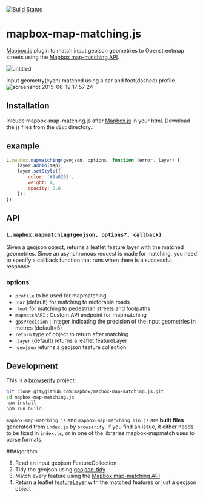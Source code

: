 [![Build Status](https://travis-ci.org/mapbox/mapbox-map-matching.js.svg)](https://travis-ci.org/mapbox/mapbox/mapbox-map-matching.js)

# mapbox-map-matching.js

[Mapbox.js](https://github.com/mapbox/mapbox.js) plugin to match input geojson geometries to Openstreetmap streets using the [Mapbox map-matching API]().

![untitled](https://cloud.githubusercontent.com/assets/126868/8263771/04e9d83a-16ac-11e5-943f-884e70686989.gif)

Input geometry(cyan) matched using a car and foot(dashed) profile.
![screenshot 2015-06-19 17 57 24](https://cloud.githubusercontent.com/assets/126868/8263826/ad755d58-16ac-11e5-966e-f7a9be97ff28.png)

## Installation
Inlcude mapbox-map-matching.js after [Mapbox.js](https://github.com/mapbox/mapbox.js) in your html. Download the js files from the `dist` directory..

<!--
Or use the version on the [Mapbox Plugins CDN](http://mapbox.com/mapbox.js/plugins/#mapbox-mapmatch):

```html
<script src='//api.tiles.mapbox.com/mapbox.js/plugins/mapbox.map-matching.js/v0.0.0/mapbox.map-matching.min.js'></script>
```
-->

## example

```js
L.mapbox.mapmatching(geojson, options, function (error, layer) {
    layer.addTo(map);
    layer.setStyle({
        color: '#9a0202',
        weight: 4,
        opacity: 0.8
    });
});
```

## API

### `L.mapbox.mapmatching(geojson, options?, callback)`

Given a geojson object, returns a leaflet feature layer with the matched geometries. Since an asynchronous request is made for matching, you need to specify a callback function that runs when there is a successful response.

### options
- `profile` to be used for mapmatching
 - :`car` (default) for matching to motorable roads
 - :`foot` for matching to pedestrian streets and footpaths
- `mapmatchAPI` : Custom API endpoint for mapmatching
- `gpsPrecision` : Integer indicating the precision of the input geometries in metres (default=5)
- `return` type of object to return after matching
 - :`layer` (default) returns a leaflet featureLayer
 - :`geojson` returns a geojson feature collection

## Development

This is a [browserify](http://browserify.org/) project:

```sh
git clone git@github.com:mapbox/mapbox-map-matching.js.git
cd mapbox-map-matching.js
npm install
npm run build
```

`mapbox-map-matching.js` and `mapbox-map-matching.min.js` are **built files** generated
from `index.js` by `browserify`. If you find an issue, it either needs to be
fixed in `index.js`, or in one of the libraries mapbox-mapmatch uses
to parse formats.

##Algorithm
1. Read an input geojson FeatureCollection
2. Tidy the geojson using [geojson-tidy](https://github.com/mapbox/geojson-tidy)
3. Match every feature using the [Mapbox map-matching API]()
4. Return a leaflet [featureLayer](https://www.mapbox.com/mapbox.js/api/v2.1.9/l-mapbox-featurelayer/) with the matched features or just a geojson object